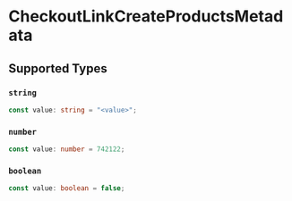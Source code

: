 # CheckoutLinkCreateProductsMetadata


## Supported Types

### `string`

```typescript
const value: string = "<value>";
```

### `number`

```typescript
const value: number = 742122;
```

### `boolean`

```typescript
const value: boolean = false;
```

